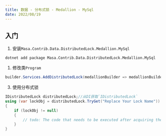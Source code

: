 ```yaml
---
title: 数据 - 分布式锁 - Medallion - MySql
date: 2022/08/19
---
```


## 入门

1. 安装`Masa.Contrib.Data.DistributedLock.Medallion.MySql`

``` shell
dotnet add package Masa.Contrib.Data.DistributedLock.Medallion.MySql
```

1. 修改类`Program`

``` C#
builder.Services.AddDistributedLock(medallionBuilder => medallionBuilder.UseMySQL("Server=localhost;Database=identity;Uid=myUsername;Pwd=P@ssw0rd"));
```

3. 使用分布式锁

``` C#
IDistributedLock distributedLock;//从DI获取`IDistributedLock`
using (var lockObj = distributedLock.TryGet("Replace Your Lock Name"))
{
    if (lockObj != null)
    {
        // todo: The code that needs to be executed after acquiring the distributed lock
    }
}
```